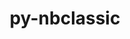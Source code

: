 ---
title: "py-nbclassic"
layout: cache
categories: [package, develop-2024-02-18]
meta: {"versions": ["1.0.0"], "compilers": ["gcc@=11.1.0", "gcc@=11.4.0", "gcc@=9.4.0", "oneapi@=2024.0.0"], "oss": ["ubuntu20.04", "ubuntu22.04"], "platforms": ["linux"], "targets": ["neoverse_v1", "neoverse_v2", "ppc64le", "x86_64_v3"], "stacks": ["data-vis-sdk", "e4s", "e4s-neoverse-v2", "e4s-neoverse_v1", "e4s-oneapi", "e4s-power", "root"], "num_specs": 7, "num_specs_by_stack": {"e4s-neoverse_v1": 1, "root": 7, "e4s-power": 1, "data-vis-sdk": 1, "e4s": 2, "e4s-neoverse-v2": 1, "e4s-oneapi": 1}}
spec_details: [{"hash": "dvs2njrudpbc2olnvxz52fzwdlmumue2", "compiler": "gcc@=11.4.0", "versions": ["1.0.0"], "os": "ubuntu20.04", "platform": "linux", "target": "neoverse_v1", "variants": ["build_system=python_pip"], "stacks": ["e4s-neoverse_v1", "root"], "size": "-", "tarball": "https://binaries.spack.io/develop-2024-02-18/build_cache/linux-ubuntu20.04-neoverse_v1/gcc-11.4.0/py-nbclassic-1.0.0/linux-ubuntu20.04-neoverse_v1-gcc-11.4.0-py-nbclassic-1.0.0-dvs2njrudpbc2olnvxz52fzwdlmumue2.spack"}, {"hash": "ynecbsflk765ehb44ogyjckbwdc5jy5w", "compiler": "gcc@=9.4.0", "versions": ["1.0.0"], "os": "ubuntu20.04", "platform": "linux", "target": "ppc64le", "variants": ["build_system=python_pip"], "stacks": ["root", "e4s-power"], "size": "-", "tarball": "https://binaries.spack.io/develop-2024-02-18/build_cache/linux-ubuntu20.04-ppc64le/gcc-9.4.0/py-nbclassic-1.0.0/linux-ubuntu20.04-ppc64le-gcc-9.4.0-py-nbclassic-1.0.0-ynecbsflk765ehb44ogyjckbwdc5jy5w.spack"}, {"hash": "vaqawoxilwkdqs6prbavisr3dv2vytmr", "compiler": "gcc@=11.1.0", "versions": ["1.0.0"], "os": "ubuntu20.04", "platform": "linux", "target": "x86_64_v3", "variants": ["build_system=python_pip"], "stacks": ["data-vis-sdk", "root"], "size": "-", "tarball": "https://binaries.spack.io/develop-2024-02-18/build_cache/linux-ubuntu20.04-x86_64_v3/gcc-11.1.0/py-nbclassic-1.0.0/linux-ubuntu20.04-x86_64_v3-gcc-11.1.0-py-nbclassic-1.0.0-vaqawoxilwkdqs6prbavisr3dv2vytmr.spack"}, {"hash": "4ed43ykr4atzhcisiosqbq35sjxj3vnj", "compiler": "gcc@=11.4.0", "versions": ["1.0.0"], "os": "ubuntu20.04", "platform": "linux", "target": "x86_64_v3", "variants": ["build_system=python_pip"], "stacks": ["e4s", "root"], "size": "-", "tarball": "https://binaries.spack.io/develop-2024-02-18/build_cache/linux-ubuntu20.04-x86_64_v3/gcc-11.4.0/py-nbclassic-1.0.0/linux-ubuntu20.04-x86_64_v3-gcc-11.4.0-py-nbclassic-1.0.0-4ed43ykr4atzhcisiosqbq35sjxj3vnj.spack"}, {"hash": "dv3cqu62hmvy53q3f3laatltzruokgut", "compiler": "gcc@=11.4.0", "versions": ["1.0.0"], "os": "ubuntu20.04", "platform": "linux", "target": "x86_64_v3", "variants": ["build_system=python_pip"], "stacks": ["e4s", "root"], "size": "-", "tarball": "https://binaries.spack.io/develop-2024-02-18/build_cache/linux-ubuntu20.04-x86_64_v3/gcc-11.4.0/py-nbclassic-1.0.0/linux-ubuntu20.04-x86_64_v3-gcc-11.4.0-py-nbclassic-1.0.0-dv3cqu62hmvy53q3f3laatltzruokgut.spack"}, {"hash": "zjhhufebowx67neu2pqkayp6ovlqayip", "compiler": "gcc@=11.4.0", "versions": ["1.0.0"], "os": "ubuntu22.04", "platform": "linux", "target": "neoverse_v2", "variants": ["build_system=python_pip"], "stacks": ["e4s-neoverse-v2", "root"], "size": "-", "tarball": "https://binaries.spack.io/develop-2024-02-18/build_cache/linux-ubuntu22.04-neoverse_v2/gcc-11.4.0/py-nbclassic-1.0.0/linux-ubuntu22.04-neoverse_v2-gcc-11.4.0-py-nbclassic-1.0.0-zjhhufebowx67neu2pqkayp6ovlqayip.spack"}, {"hash": "mmpduontlgcgeu475uctwu3fvgfpzpb2", "compiler": "oneapi@=2024.0.0", "versions": ["1.0.0"], "os": "ubuntu22.04", "platform": "linux", "target": "x86_64_v3", "variants": ["build_system=python_pip"], "stacks": ["root", "e4s-oneapi"], "size": "-", "tarball": "https://binaries.spack.io/develop-2024-02-18/build_cache/linux-ubuntu22.04-x86_64_v3/oneapi-2024.0.0/py-nbclassic-1.0.0/linux-ubuntu22.04-x86_64_v3-oneapi-2024.0.0-py-nbclassic-1.0.0-mmpduontlgcgeu475uctwu3fvgfpzpb2.spack"}]
---